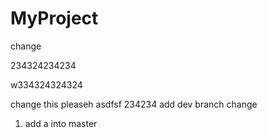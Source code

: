 # MyProject
change

234324234234


w334324324324

change this pleaseh
asdfsf 234234
add dev branch change

1. add a into master
